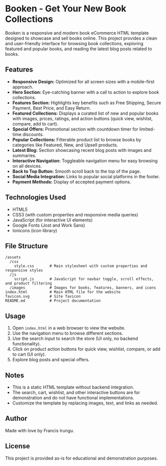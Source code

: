 
# Booken - Get Your New Book Collections

Booken is a responsive and modern book eCommerce HTML template designed to showcase and sell books online. This project provides a clean and user-friendly interface for browsing book collections, exploring featured and popular books, and reading the latest blog posts related to books.

## Features

- **Responsive Design:** Optimized for all screen sizes with a mobile-first approach.
- **Hero Section:** Eye-catching banner with a call to action to explore book collections.
- **Features Section:** Highlights key benefits such as Free Shipping, Secure Payment, Best Price, and Easy Return.
- **Featured Collections:** Displays a curated list of new and popular books with images, prices, ratings, and action buttons (quick view, wishlist, compare, add to cart).
- **Special Offers:** Promotional section with countdown timer for limited-time discounts.
- **Popular Collections:** Filterable product list to browse books by categories like Featured, New, and Upsell products.
- **Latest Blog:** Section showcasing recent blog posts with images and summaries.
- **Interactive Navigation:** Toggleable navigation menu for easy browsing on all devices.
- **Back to Top Button:** Smooth scroll back to the top of the page.
- **Social Media Integration:** Links to popular social platforms in the footer.
- **Payment Methods:** Display of accepted payment options.

## Technologies Used

- HTML5
- CSS3 (with custom properties and responsive media queries)
- JavaScript (for interactive UI elements)
- Google Fonts (Jost and Work Sans)
- Ionicons (icon library)

## File Structure

```
/assets
  /css
    style.css       # Main stylesheet with custom properties and responsive styles
  /js
    script.js       # JavaScript for navbar toggle, scroll effects, and product filtering
  /images           # Images for books, features, banners, and icons
index.html          # Main HTML file for the website
favicon.svg         # Site favicon
README.md           # Project documentation
```

## Usage

1. Open `index.html` in a web browser to view the website.
2. Use the navigation menu to browse different sections.
3. Use the search input to search the store (UI only, no backend functionality).
4. Click on product action buttons for quick view, wishlist, compare, or add to cart (UI only).
5. Explore blog posts and special offers.

## Notes

- This is a static HTML template without backend integration.
- The search, cart, wishlist, and other interactive buttons are for demonstration and do not have functional implementations.
- Customize the template by replacing images, text, and links as needed.

## Author

Made with love by Francis Irungu.

## License

This project is provided as-is for educational and demonstration purposes.
